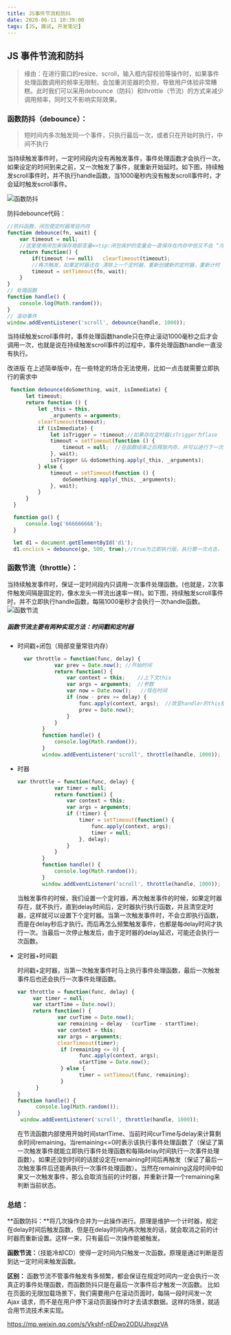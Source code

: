 ```yaml
---
title: JS事件节流和防抖
date: 2020-06-11 10:39:00
tags: [JS, 面试, 开发笔记]
---
```


## JS 事件节流和防抖

> 缘由：在进行窗口的resize、scroll，输入框内容校验等操作时，如果事件处理函数调用的频率无限制，会加重浏览器的负担，导致用户体验非常糟糕。此时我们可以采用debounce（防抖）和throttle（节流）的方式来减少调用频率，同时又不影响实际效果。

### 函数防抖（debounce）： 

> 短时间内多次触发同一个事件，只执行最后一次，或者只在开始时执行，中间不执行

当持续触发事件时，一定时间段内没有再触发事件，事件处理函数才会执行一次，如果设定的时间到来之前，又一次触发了事件，就重新开始延时。如下图，持续触发scroll事件时，并不执行handle函数，当1000毫秒内没有触发scroll事件时，才会延时触发scroll事件。



![函数防抖](F:\daily-note\面试题\img\函数防抖.jpg)

防抖debounce代码：

```js
//防抖函数，闭包使定时器常驻内存
function debounce(fn, wait) {
    var timeout = null;
    //这里使用闭包来保存局部变量=>tip:闭包保护的变量会一直保存在内存中但又不会 “污染” 全局的变量
    return function() {
        if(timeout !== null)   clearTimeout(timeout);
        //再次触发，如果定时器还在 清除上一个定时器，重新创建新的定时器，重新计时
        timeout = setTimeout(fn, wait);
    }
}
// 处理函数
function handle() {
    console.log(Math.random()); 
}
// 滚动事件
window.addEventListener('scroll', debounce(handle, 1000));
```

当持续触发scroll事件时，事件处理函数handle只在停止滚动1000毫秒之后才会调用一次，也就是说在持续触发scroll事件的过程中，事件处理函数handle一直没有执行。



改进版
在上述简单版中，在一些特定的场合无法使用，比如一点击就需要立即执行的需求中

```js
 function debounce(doSomething, wait, isImmediate) {
      let timeout;   
      return function () {
          let _this = this,
              _arguments = arguments;
          clearTimeout(timeout);
          if (isImmediate) {
              let isTrigger = !timeout;//如果存在定时器isTrigger为flase
              timeout = setTimeout(function () {
                  timeout = null;  //在函数结束之后释放内存，并可以进行下一次执行
              }, wait);
              isTrigger && doSomething.apply(_this, _arguments);
          } else {
              timeout = setTimeout(function () {
                  doSomething.apply(_this, _arguments);
              }, wait);
          }
      }
  }

  function go() {
      console.log('666666666');
  }

  let d1 = document.getElementById('d1');
  d1.onclick = debounce(go, 500, true);//true为立即执行版，执行第一次点击，  false为执行最后一次的版本
```



### 函数节流（throttle）：

当持续触发事件时，保证一定时间段内只调用一次事件处理函数。(也就是，2次事件触发间隔是固定的，像水龙头一样流出速率一样)。如下图，持续触发scroll事件时，并不立即执行handle函数，每隔1000毫秒才会执行一次handle函数。![函数节流](F:\daily-note\面试题\img\函数节流.jpg)



##### 函数节流主要有两种实现方法：时间戳和定时器

- 时间戳+闭包（局部变量常驻内存）

  ```js
    var throttle = function(func, delay) {
              var prev = Date.now(); //开始时间
              return function() {
                  var context = this;    //上下文this
                  var args = arguments;  //参数
                  var now = Date.now();   //现在时间
                  if (now - prev >= delay) {
                      func.apply(context, args);  //改变handler的this指向为当前函数this 并且立即执行
                      prev = Date.now();
                  }
              }
          }
          function handle() {
              console.log(Math.random());
          }
          window.addEventListener('scroll', throttle(handle, 1000));
  ```



- 时器

  ```js
  var throttle = function(func, delay) {
              var timer = null;
              return function() {
                  var context = this;
                  var args = arguments;
                  if (!timer) {
                      timer = setTimeout(function() {
                          func.apply(context, args);
                          timer = null;
                      }, delay);
                  }
              }
          }
          function handle() {
              console.log(Math.random());
          }
          window.addEventListener('scroll', throttle(handle, 1000));
  ```

  当触发事件的时候，我们设置一个定时器，再次触发事件的时候，如果定时器存在，就不执行，直到delay时间后，定时器执行执行函数，并且清空定时器，这样就可以设置下个定时器。当第一次触发事件时，不会立即执行函数，而是在delay秒后才执行。而后再怎么频繁触发事件，也都是每delay时间才执行一次。当最后一次停止触发后，由于定时器的delay延迟，可能还会执行一次函数。

  

- 定时器+时间戳

  时间戳+定时器，当第一次触发事件时马上执行事件处理函数，最后一次触发事件后也还会执行一次事件处理函数。

  ```js
  var throttle = function(func, delay) {
       var timer = null;
       var startTime = Date.now();
       return function() {
               var curTime = Date.now();
               var remaining = delay - (curTime - startTime);
               var context = this;
               var args = arguments;
               clearTimeout(timer);
                if (remaining <= 0) {
                      func.apply(context, args);
                      startTime = Date.now();
                } else {
                      timer = setTimeout(func, remaining);
                }
        }
  }
  function handle() {
        console.log(Math.random());
  }
   window.addEventListener('scroll', throttle(handle, 1000));
  ```

  在节流函数内部使用开始时间startTime、当前时间curTime与delay来计算剩余时间remaining，当remaining<=0时表示该执行事件处理函数了（保证了第一次触发事件就能立即执行事件处理函数和每隔delay时间执行一次事件处理函数）。如果还没到时间的话就设定在remaining时间后再触发（保证了最后一次触发事件后还能再执行一次事件处理函数）。当然在remaining这段时间中如果又一次触发事件，那么会取消当前的计时器，并重新计算一个remaining来判断当前状态。

###  总结：

**函数防抖：**将几次操作合并为一此操作进行。原理是维护一个计时器，规定在delay时间后触发函数，但是在delay时间内再次触发的话，就会取消之前的计时器而重新设置。这样一来，只有最后一次操作能被触发。

**函数节流：**（技能冷却CD）使得一定时间内只触发一次函数。原理是通过判断是否到达一定时间来触发函数。

**区别：** 函数节流不管事件触发有多频繁，都会保证在规定时间内一定会执行一次真正的事件处理函数，而函数防抖只是在最后一次事件后才触发一次函数。 比如在页面的无限加载场景下，我们需要用户在滚动页面时，每隔一段时间发一次 Ajax 请求，而不是在用户停下滚动页面操作时才去请求数据。这样的场景，就适合用节流技术来实现。



https://mp.weixin.qq.com/s/Vkshf-nEDwo2ODUJhxgzVA


